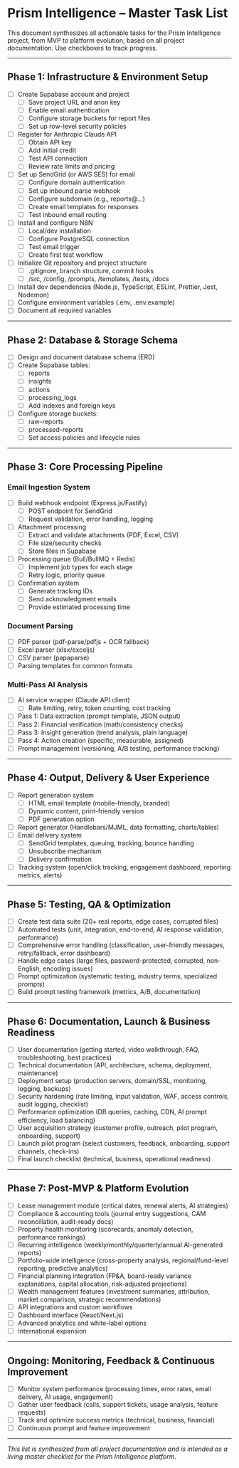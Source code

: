 # Prism Intelligence – Master Task List

This document synthesizes all actionable tasks for the Prism Intelligence project, from MVP to platform evolution, based on all project documentation. Use checkboxes to track progress.

---

## Phase 1: Infrastructure & Environment Setup
- [ ] Create Supabase account and project
  - [ ] Save project URL and anon key
  - [ ] Enable email authentication
  - [ ] Configure storage buckets for report files
  - [ ] Set up row-level security policies
- [ ] Register for Anthropic Claude API
  - [ ] Obtain API key
  - [ ] Add initial credit
  - [ ] Test API connection
  - [ ] Review rate limits and pricing
- [ ] Set up SendGrid (or AWS SES) for email
  - [ ] Configure domain authentication
  - [ ] Set up inbound parse webhook
  - [ ] Configure subdomain (e.g., reports@...)
  - [ ] Create email templates for responses
  - [ ] Test inbound email routing
- [ ] Install and configure N8N
  - [ ] Local/dev installation
  - [ ] Configure PostgreSQL connection
  - [ ] Test email trigger
  - [ ] Create first test workflow
- [ ] Initialize Git repository and project structure
  - [ ] .gitignore, branch structure, commit hooks
  - [ ] /src, /config, /prompts, /templates, /tests, /docs
- [ ] Install dev dependencies (Node.js, TypeScript, ESLint, Prettier, Jest, Nodemon)
- [ ] Configure environment variables (.env, .env.example)
- [ ] Document all required variables

---

## Phase 2: Database & Storage Schema
- [ ] Design and document database schema (ERD)
- [ ] Create Supabase tables:
  - [ ] reports
  - [ ] insights
  - [ ] actions
  - [ ] processing_logs
  - [ ] Add indexes and foreign keys
- [ ] Configure storage buckets:
  - [ ] raw-reports
  - [ ] processed-reports
  - [ ] Set access policies and lifecycle rules

---

## Phase 3: Core Processing Pipeline
### Email Ingestion System
- [ ] Build webhook endpoint (Express.js/Fastify)
  - [ ] POST endpoint for SendGrid
  - [ ] Request validation, error handling, logging
- [ ] Attachment processing
  - [ ] Extract and validate attachments (PDF, Excel, CSV)
  - [ ] File size/security checks
  - [ ] Store files in Supabase
- [ ] Processing queue (Bull/BullMQ + Redis)
  - [ ] Implement job types for each stage
  - [ ] Retry logic, priority queue
- [ ] Confirmation system
  - [ ] Generate tracking IDs
  - [ ] Send acknowledgment emails
  - [ ] Provide estimated processing time

### Document Parsing
- [ ] PDF parser (pdf-parse/pdfjs + OCR fallback)
- [ ] Excel parser (xlsx/exceljs)
- [ ] CSV parser (papaparse)
- [ ] Parsing templates for common formats

### Multi-Pass AI Analysis
- [ ] AI service wrapper (Claude API client)
  - [ ] Rate limiting, retry, token counting, cost tracking
- [ ] Pass 1: Data extraction (prompt template, JSON output)
- [ ] Pass 2: Financial verification (math/consistency checks)
- [ ] Pass 3: Insight generation (trend analysis, plain language)
- [ ] Pass 4: Action creation (specific, measurable, assigned)
- [ ] Prompt management (versioning, A/B testing, performance tracking)

---

## Phase 4: Output, Delivery & User Experience
- [ ] Report generation system
  - [ ] HTML email template (mobile-friendly, branded)
  - [ ] Dynamic content, print-friendly version
  - [ ] PDF generation option
- [ ] Report generator (Handlebars/MJML, data formatting, charts/tables)
- [ ] Email delivery system
  - [ ] SendGrid templates, queuing, tracking, bounce handling
  - [ ] Unsubscribe mechanism
  - [ ] Delivery confirmation
- [ ] Tracking system (open/click tracking, engagement dashboard, reporting metrics, alerts)

---

## Phase 5: Testing, QA & Optimization
- [ ] Create test data suite (20+ real reports, edge cases, corrupted files)
- [ ] Automated tests (unit, integration, end-to-end, AI response validation, performance)
- [ ] Comprehensive error handling (classification, user-friendly messages, retry/fallback, error dashboard)
- [ ] Handle edge cases (large files, password-protected, corrupted, non-English, encoding issues)
- [ ] Prompt optimization (systematic testing, industry terms, specialized prompts)
- [ ] Build prompt testing framework (metrics, A/B, documentation)

---

## Phase 6: Documentation, Launch & Business Readiness
- [ ] User documentation (getting started, video walkthrough, FAQ, troubleshooting, best practices)
- [ ] Technical documentation (API, architecture, schema, deployment, maintenance)
- [ ] Deployment setup (production servers, domain/SSL, monitoring, logging, backups)
- [ ] Security hardening (rate limiting, input validation, WAF, access controls, audit logging, checklist)
- [ ] Performance optimization (DB queries, caching, CDN, AI prompt efficiency, load balancing)
- [ ] User acquisition strategy (customer profile, outreach, pilot program, onboarding, support)
- [ ] Launch pilot program (select customers, feedback, onboarding, support channels, check-ins)
- [ ] Final launch checklist (technical, business, operational readiness)

---

## Phase 7: Post-MVP & Platform Evolution
- [ ] Lease management module (critical dates, renewal alerts, AI strategies)
- [ ] Compliance & accounting tools (journal entry suggestions, CAM reconciliation, audit-ready docs)
- [ ] Property health monitoring (scorecards, anomaly detection, performance rankings)
- [ ] Recurring intelligence (weekly/monthly/quarterly/annual AI-generated reports)
- [ ] Portfolio-wide intelligence (cross-property analysis, regional/fund-level reporting, predictive analytics)
- [ ] Financial planning integration (FP&A, board-ready variance explanations, capital allocation, risk-adjusted projections)
- [ ] Wealth management features (investment summaries, attribution, market comparison, strategic recommendations)
- [ ] API integrations and custom workflows
- [ ] Dashboard interface (React/Next.js)
- [ ] Advanced analytics and white-label options
- [ ] International expansion

---

## Ongoing: Monitoring, Feedback & Continuous Improvement
- [ ] Monitor system performance (processing times, error rates, email delivery, AI usage, engagement)
- [ ] Gather user feedback (calls, support tickets, usage analysis, feature requests)
- [ ] Track and optimize success metrics (technical, business, financial)
- [ ] Continuous prompt and feature improvement

---

*This list is synthesized from all project documentation and is intended as a living master checklist for the Prism Intelligence platform.* 